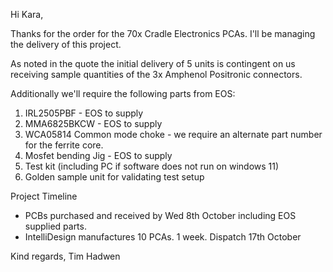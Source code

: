 
Hi Kara,

Thanks for the order for the 70x Cradle Electronics PCAs. I'll be managing the delivery of this project.

As noted in the quote the initial delivery of 5 units is contingent on us receiving sample quantities of the 3x Amphenol Positronic connectors.

Additionally we'll require the following parts from EOS:
1. IRL2505PBF - EOS to supply
2. MMA6825BKCW - EOS to supply
3. WCA05814 Common mode choke - we require an alternate part number for the ferrite core.
4. Mosfet bending Jig - EOS to supply
5. Test kit (including PC if software does not run on windows 11)
6. Golden sample unit for validating test setup

Project Timeline
- PCBs purchased and received by Wed 8th October including EOS supplied parts.
- IntelliDesign manufactures 10 PCAs. 1 week. Dispatch 17th October

Kind regards,
Tim Hadwen